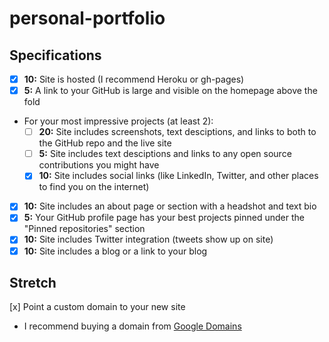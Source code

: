# personal-portfolio

## Specifications

- [x] __10:__ Site is hosted (I recommend Heroku or gh-pages)
- [x] __5:__ A link to your GitHub is large and visible on the homepage above the fold
- For your most impressive projects (at least 2):
  - [ ] __20:__ Site includes screenshots, text desciptions, and links to both to the GitHub repo and the live site
  - [ ] __5:__ Site includes text desciptions and links to any open source contributions you might have
  - [x] __10:__ Site includes social links (like LinkedIn, Twitter, and other places to find you on the internet)
- [x] __10:__ Site includes an about page or section with a headshot and text bio
- [x] __5:__ Your GitHub profile page has your best projects pinned under the "Pinned repositories" section
- [x] __10:__ Site includes Twitter integration (tweets show up on site)
- [x] __10:__ Site includes a blog or a link to your blog

## Stretch

[x] Point a custom domain to your new site
  - I recommend buying a domain from [Google Domains](https://domains.google/)
